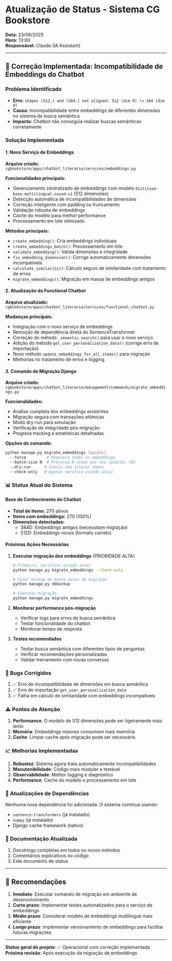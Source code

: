 # Atualização de Status - Sistema CG Bookstore
**Data:** 23/06/2025  
**Hora:** 13:00  
**Responsável:** Claude (IA Assistant)

---

## 🔧 Correção Implementada: Incompatibilidade de Embeddings do Chatbot

### Problema Identificado
- **Erro:** `shapes (512,) and (384,) not aligned: 512 (dim 0) != 384 (dim 0)`
- **Causa:** Incompatibilidade entre embeddings de diferentes dimensões no sistema de busca semântica
- **Impacto:** Chatbot não conseguia realizar buscas semânticas corretamente

### Solução Implementada

#### 1. Novo Serviço de Embeddings
**Arquivo criado:** `cgbookstore/apps/chatbot_literario/services/embeddings.py`

**Funcionalidades principais:**
- Gerenciamento centralizado de embeddings com modelo `distiluse-base-multilingual-cased-v1` (512 dimensões)
- Detecção automática de incompatibilidades de dimensões
- Correção inteligente com padding ou truncamento
- Validação robusta de embeddings
- Cache do modelo para melhor performance
- Processamento em lote otimizado

**Métodos principais:**
- `create_embedding()`: Cria embeddings individuais
- `create_embeddings_batch()`: Processamento em lote
- `validate_embedding()`: Valida dimensões e integridade
- `fix_embedding_dimension()`: Corrige automaticamente dimensões incompatíveis
- `calculate_similarity()`: Cálculo seguro de similaridade com tratamento de erros
- `migrate_embeddings()`: Migração em massa de embeddings antigos

#### 2. Atualização do Functional Chatbot
**Arquivo atualizado:** `cgbookstore/apps/chatbot_literario/services/functional_chatbot.py`

**Mudanças principais:**
- Integração com o novo serviço de embeddings
- Remoção de dependência direta do SentenceTransformer
- Correção do método `_semantic_search()` para usar o novo serviço
- Adição do método `get_user_personalization_data()` (corrige erro de importação)
- Novo método `update_embeddings_for_all_items()` para migração
- Melhorias no tratamento de erros e logging

#### 3. Comando de Migração Django
**Arquivo criado:** `cgbookstore/apps/chatbot_literario/management/commands/migrate_embeddings.py`

**Funcionalidades:**
- Análise completa dos embeddings existentes
- Migração segura com transações atômicas
- Modo dry-run para simulação
- Verificação de integridade pós-migração
- Progress tracking e estatísticas detalhadas

**Opções do comando:**
```bash
python manage.py migrate_embeddings [opções]
  --force         # Regenera todos os embeddings
  --batch-size N  # Processa N items por vez (padrão: 50)
  --dry-run      # Simula sem alterar dados
  --check-only   # Apenas verifica estado atual
```

### 📊 Status Atual do Sistema

#### Base de Conhecimento do Chatbot
- **Total de items:** 270 ativos
- **Items com embeddings:** 270 (100%)
- **Dimensões detectadas:** 
  - 384D: Embeddings antigos (necessitam migração)
  - 512D: Embeddings novos (formato correto)

#### Próximas Ações Necessárias

1. **Executar migração dos embeddings** (PRIORIDADE ALTA)
   ```bash
   # Primeiro, verificar estado atual
   python manage.py migrate_embeddings --check-only
   
   # Fazer backup do banco antes da migração
   python manage.py dbbackup
   
   # Executar migração
   python manage.py migrate_embeddings
   ```

2. **Monitorar performance pós-migração**
   - Verificar logs para erros de busca semântica
   - Testar funcionalidade do chatbot
   - Monitorar tempo de resposta

3. **Testes recomendados**
   - Testar busca semântica com diferentes tipos de perguntas
   - Verificar recomendações personalizadas
   - Validar treinamento com novas conversas

### 🐛 Bugs Corrigidos
1. ✅ Erro de incompatibilidade de dimensões em busca semântica
2. ✅ Erro de importação `get_user_personalization_data`
3. ✅ Falha em cálculo de similaridade com embeddings incompatíveis

### ⚠️ Pontos de Atenção
1. **Performance**: O modelo de 512 dimensões pode ser ligeiramente mais lento
2. **Memória**: Embeddings maiores consomem mais memória
3. **Cache**: Limpar cache após migração pode ser necessário

### 📈 Melhorias Implementadas
1. **Robustez**: Sistema agora trata automaticamente incompatibilidades
2. **Manutenibilidade**: Código mais modular e testável
3. **Observabilidade**: Melhor logging e diagnóstico
4. **Performance**: Cache do modelo e processamento em lote

### 🔄 Atualizações de Dependências
Nenhuma nova dependência foi adicionada. O sistema continua usando:
- `sentence-transformers` (já instalado)
- `numpy` (já instalado)
- Django cache framework (nativo)

### 📝 Documentação Atualizada
1. Docstrings completas em todos os novos métodos
2. Comentários explicativos no código
3. Este documento de status

---

## 🚀 Recomendações

1. **Imediato**: Executar comando de migração em ambiente de desenvolvimento
2. **Curto prazo**: Implementar testes automatizados para o serviço de embeddings
3. **Médio prazo**: Considerar modelo de embeddings multilíngue mais eficiente
4. **Longo prazo**: Implementar versionamento de embeddings para facilitar futuras migrações

---

**Status geral do projeto**: ✅ Operacional com correção implementada  
**Próxima revisão**: Após execução da migração de embeddings
